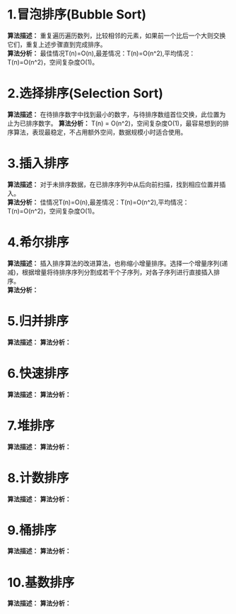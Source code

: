 # 1.冒泡排序(Bubble Sort)
**算法描述：** 重复遍历遍历数列，比较相邻的元素，如果前一个比后一个大则交换它们，重复上述步骤直到完成排序。<br>
**算法分析：** 最佳情况T(n)=O(n),最差情况：T(n)=O(n^2),平均情况：T(n)=O(n^2)，空间复杂度O(1)。
# 2.选择排序(Selection Sort)
**算法描述：** 在待排序数字中找到最小的数字，与待排序数组首位交换，此位置为止为已排序数字。
**算法分析：** T(n) = O(n^2)，空间复杂度O(1)，最容易想到的排序算法，表现最稳定，不占用额外空间，数据规模小时适合使用。<br>
# 3.插入排序
**算法描述：** 对于未排序数据，在已排序序列中从后向前扫描，找到相应位置并插入。<br>
**算法分析：** 佳情况T(n)=O(n),最差情况：T(n)=O(n^2),平均情况：T(n)=O(n^2)，空间复杂度O(1)。
# 4.希尔排序
**算法描述：** 插入排序算法的改进算法，也称缩小增量排序。选择一个增量序列(递减)，根据增量将待排序序列分割成若干个子序列，对各子序列进行直接插入排序。<br>
**算法分析：** 
# 5.归并排序
**算法描述：** 
**算法分析：** 
# 6.快速排序
**算法描述：** 
**算法分析：** 
# 7.堆排序
**算法描述：** 
**算法分析：** 
# 8.计数排序
**算法描述：** 
**算法分析：** 
# 9.桶排序
**算法描述：** 
**算法分析：** 
# 10.基数排序
**算法描述：** 
**算法分析：** 
